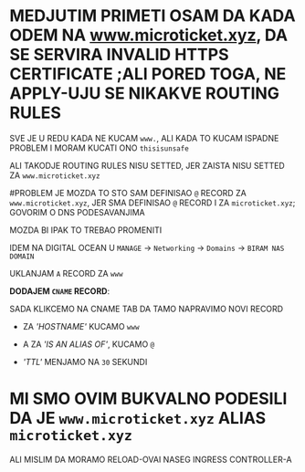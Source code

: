 # MEDJUTIM PRIMETI OSAM DA KADA ODEM NA www.microticket.xyz, DA SE SERVIRA INVALID HTTPS CERTIFICATE ;ALI PORED TOGA, NE APPLY-UJU SE NIKAKVE ROUTING RULES

SVE JE U REDU KADA NE KUCAM `www.`, ALI KADA TO KUCAM ISPADNE PROBLEM I MORAM KUCATI ONO `thisisunsafe`

ALI TAKODJE ROUTING RULES NISU SETTED, JER ZAISTA NISU SETTED ZA `www.microticket.xyz`

#PROBLEM JE MOZDA TO STO SAM DEFINISAO `@` RECORD ZA `www.microticket.xyz`, JER SMA DEFINISAO `@` RECORD I ZA `microticket.xyz`; GOVORIM O DNS PODESAVANJIMA

MOZDA BI IPAK TO TREBAO PROMENITI

IDEM NA DIGITAL OCEAN U `MANAGE` -> `Networking` -> `Domains` -> `BIRAM NAS DOMAIN`

UKLANJAM `A` RECORD ZA `www`

**DODAJEM `CNAME` RECORD**:

SADA KLIKCEMO NA CNAME TAB DA TAMO NAPRAVIMO NOVI RECORD

- ZA *'HOSTNAME'* KUCAMO `www`

- A ZA *'IS AN ALIAS OF'*, KUCAMO `@`

- *'TTL'* MENJAMO NA `30` SEKUNDI

# MI SMO OVIM BUKVALNO PODESILI DA JE `www.microticket.xyz` ALIAS `microticket.xyz`

ALI MISLIM DA MORAMO RELOAD-OVAI NASEG INGRESS CONTROLLER-A
